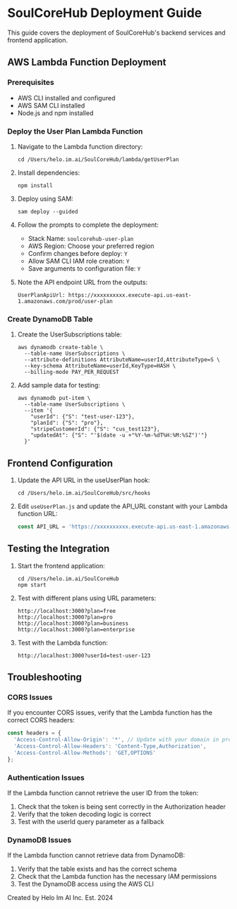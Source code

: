 # SoulCoreHub Deployment Guide

This guide covers the deployment of SoulCoreHub's backend services and frontend application.

## AWS Lambda Function Deployment

### Prerequisites
- AWS CLI installed and configured
- AWS SAM CLI installed
- Node.js and npm installed

### Deploy the User Plan Lambda Function

1. Navigate to the Lambda function directory:
   ```
   cd /Users/helo.im.ai/SoulCoreHub/lambda/getUserPlan
   ```

2. Install dependencies:
   ```
   npm install
   ```

3. Deploy using SAM:
   ```
   sam deploy --guided
   ```

4. Follow the prompts to complete the deployment:
   - Stack Name: `soulcorehub-user-plan`
   - AWS Region: Choose your preferred region
   - Confirm changes before deploy: `Y`
   - Allow SAM CLI IAM role creation: `Y`
   - Save arguments to configuration file: `Y`

5. Note the API endpoint URL from the outputs:
   ```
   UserPlanApiUrl: https://xxxxxxxxxx.execute-api.us-east-1.amazonaws.com/prod/user-plan
   ```

### Create DynamoDB Table

1. Create the UserSubscriptions table:
   ```
   aws dynamodb create-table \
     --table-name UserSubscriptions \
     --attribute-definitions AttributeName=userId,AttributeType=S \
     --key-schema AttributeName=userId,KeyType=HASH \
     --billing-mode PAY_PER_REQUEST
   ```

2. Add sample data for testing:
   ```
   aws dynamodb put-item \
     --table-name UserSubscriptions \
     --item '{
       "userId": {"S": "test-user-123"},
       "planId": {"S": "pro"},
       "stripeCustomerId": {"S": "cus_test123"},
       "updatedAt": {"S": "'$(date -u +"%Y-%m-%dT%H:%M:%SZ")'"}
     }'
   ```

## Frontend Configuration

1. Update the API URL in the useUserPlan hook:
   ```
   cd /Users/helo.im.ai/SoulCoreHub/src/hooks
   ```

2. Edit `useUserPlan.js` and update the API_URL constant with your Lambda function URL:
   ```javascript
   const API_URL = 'https://xxxxxxxxxx.execute-api.us-east-1.amazonaws.com/prod/user-plan';
   ```

## Testing the Integration

1. Start the frontend application:
   ```
   cd /Users/helo.im.ai/SoulCoreHub
   npm start
   ```

2. Test with different plans using URL parameters:
   ```
   http://localhost:3000?plan=free
   http://localhost:3000?plan=pro
   http://localhost:3000?plan=business
   http://localhost:3000?plan=enterprise
   ```

3. Test with the Lambda function:
   ```
   http://localhost:3000?userId=test-user-123
   ```

## Troubleshooting

### CORS Issues
If you encounter CORS issues, verify that the Lambda function has the correct CORS headers:
```javascript
const headers = {
  'Access-Control-Allow-Origin': '*', // Update with your domain in production
  'Access-Control-Allow-Headers': 'Content-Type,Authorization',
  'Access-Control-Allow-Methods': 'GET,OPTIONS'
};
```

### Authentication Issues
If the Lambda function cannot retrieve the user ID from the token:
1. Check that the token is being sent correctly in the Authorization header
2. Verify that the token decoding logic is correct
3. Test with the userId query parameter as a fallback

### DynamoDB Issues
If the Lambda function cannot retrieve data from DynamoDB:
1. Verify that the table exists and has the correct schema
2. Check that the Lambda function has the necessary IAM permissions
3. Test the DynamoDB access using the AWS CLI

Created by Helo Im AI Inc. Est. 2024
